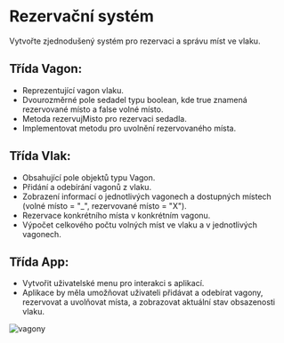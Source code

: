 # Rezervační systém

Vytvořte zjednodušený systém pro rezervaci a správu míst ve vlaku.

## Třída Vagon:

* Reprezentující vagon vlaku.
* Dvourozměrné pole sedadel typu boolean, kde true znamená rezervované místo a false volné místo.
* Metoda rezervujMisto pro rezervaci sedadla.
* Implementovat metodu pro uvolnění rezervovaného místa.

## Třída Vlak:

* Obsahující pole objektů typu Vagon.
* Přidání a odebírání vagonů z vlaku.
* Zobrazení informací o jednotlivých vagonech a dostupných místech (volné místo = "_", rezervované místo = "X").
* Rezervace konkrétního místa v konkrétním vagonu.
* Výpočet celkového počtu volných míst ve vlaku a v jednotlivých vagonech.

## Třída App:
* Vytvořit uživatelské menu pro interakci s aplikací.
* Aplikace by měla umožňovat uživateli přidávat a odebírat vagony, rezervovat a uvolňovat místa, a zobrazovat aktuální stav obsazenosti vlaku.

![vagony](https://github.com/upcefeibpalp/uloha9ab-rezervacni-system-vlak-template/assets/99091934/983bb37c-3bcf-40ec-939a-e6220b84a055)

